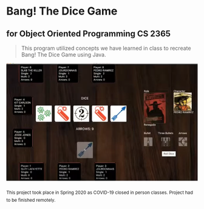# Bang! The Dice Game
## for Object Oriented Programming CS 2365

>This program utilized concepts we have learned in class to recreate Bang! The Dice Game using Java.

![Board Layout](https://github.com/Rayven-D/Project3_OOP_BangDiceGame/blob/master/READMEpics/turn.PNG)

<sub>This project took place in Spring 2020 as COVID-19 closed in person classes. Project had to be finished remotely.</sub>

